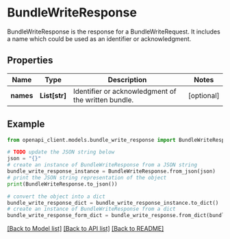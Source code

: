 # BundleWriteResponse

BundleWriteResponse is the response for a BundleWriteRequest. It includes a name which could be used as an identifier or acknowledgment.

## Properties

Name | Type | Description | Notes
------------ | ------------- | ------------- | -------------
**names** | **List[str]** | Identifier or acknowledgment of the written bundle. | [optional] 

## Example

```python
from openapi_client.models.bundle_write_response import BundleWriteResponse

# TODO update the JSON string below
json = "{}"
# create an instance of BundleWriteResponse from a JSON string
bundle_write_response_instance = BundleWriteResponse.from_json(json)
# print the JSON string representation of the object
print(BundleWriteResponse.to_json())

# convert the object into a dict
bundle_write_response_dict = bundle_write_response_instance.to_dict()
# create an instance of BundleWriteResponse from a dict
bundle_write_response_form_dict = bundle_write_response.from_dict(bundle_write_response_dict)
```
[[Back to Model list]](../README.md#documentation-for-models) [[Back to API list]](../README.md#documentation-for-api-endpoints) [[Back to README]](../README.md)


